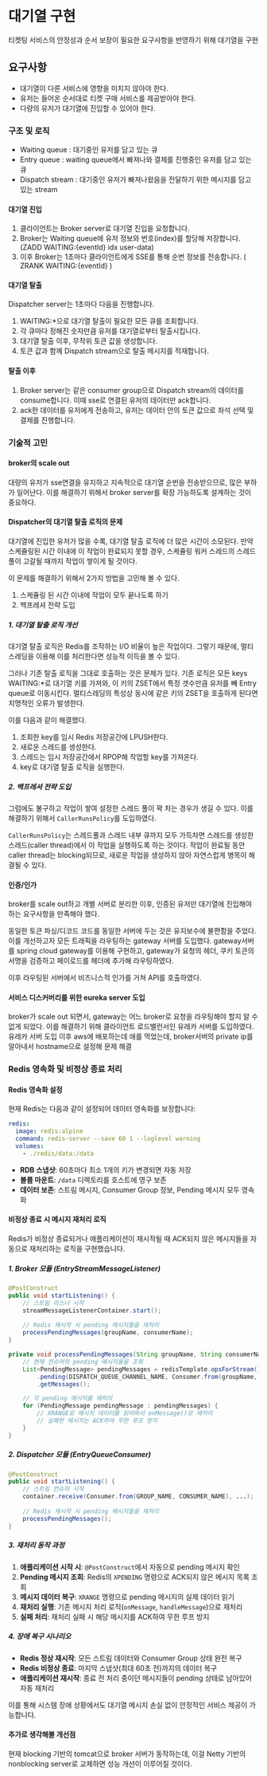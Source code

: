 # 대기열 구현
티켓팅 서비스의 안정성과 순서 보장이 필요한 요구사항을 반영하기 위해 대기열을 구현

## 요구사항
* 대기열이 다른 서비스에 영향을 미치지 않아야 한다.
* 유저는 들어온 순서대로 티켓 구매 서비스를 제공받아야 한다.
* 다량의 유저가 대기열에 진입할 수 있어야 한다.

### 구조 및 로직
* Waiting queue : 대기중인 유저를 담고 있는 큐
* Entry queue : waiting queue에서 빠져나와 결제를 진행중인 유저를 담고 있는 큐
* Dispatch stream : 대기중인 유저가 빠져나왔음을 전달하기 위한 메시지를 담고 있는 stream

#### 대기열 진입
1. 클라이언트는 Broker server로 대기열 진입을 요청합니다.
2. Broker는 Waiting queue에 유저 정보와 번호(index)를 할당해 저장합니다. (ZADD WAITING:{eventId} idx user-data)
3. 이후 Broker는 1초마다 클라이언트에게 SSE를 통해 순번 정보를 전송합니다. ( ZRANK WAITING:{eventId} )

#### 대기열 탈출
Dispatcher server는 1초마다 다음을 진행합니다.
1. WAITING:*으로 대기열 탈출이 필요한 모든 큐를 조회합니다.
2. 각 큐마다 정해진 숫자만큼 유저를 대기열로부터 탈출시킵니다.
3. 대기열 탈출 이후, 무작위 토큰 값을 생성합니다.
4. 토큰 값과 함께 Dispatch stream으로 탈출 메시지를 적재합니다.

#### 탈출 이후
1. Broker server는 같은 consumer group으로 Dispatch stream의 데이터를 consume합니다. 이때 sse로 연결된 유저의 데이터만 ack합니다.
2. ack한 데이터를 유저에게 전송하고, 유저는 데이터 안의 토큰 값으로 좌석 선택 및 결제를 진행합니다.

### 기술적 고민
#### broker의 scale out
대량의 유저가 sse연결을 유지하고 지속적으로 대기열 순번을 전송받으므로, 많은 부하가 일어난다.
이를 해결하기 위해서 broker server를 확장 가능하도록 설계하는 것이 중요하다.

#### Dispatcher의 대기열 탈출 로직의 문제
대기열에 진입한 유저가 많을 수록, 대기열 탈출 로직에 더 많은 시간이 소모된다.
만약 스케쥴링된 시간 이내에 이 작업이 완료되지 못할 경우, 스케쥴링 워커 스레드의 스레드 풀이 고갈될 때까지 작업이 쌓이게 될 것이다.

이 문제를 해결하기 위해서 2가지 방법을 고민해 볼 수 있다.
1. 스케쥴링 된 시간 이내에 작업이 모두 끝나도록 하기
2. 백프레셔 전략 도입

##### 1. 대기열 탈출 로직 개선
대기열 탈출 로직은 Redis를 조작하는 I/O 비율이 높은 작업이다. 그렇기 때문에, 멀티스레딩을 이용해 이를 처리한다면 성능적 이득을 볼 수 있다.

그러나 기존 탈출 로직을 그대로 호출하는 것은 문제가 있다. 기존 로직은 모든 keys WAITING:*로 대기열 키를 가져와, 이 키의 ZSET에서 특정 갯수만큼
유저를 빼 Entry queue로 이동시킨다. 멀티스레딩의 특성상 동시에 같은 키의 ZSET을 호출하게 된다면 치명적인 오류가 발생한다.

이를 다음과 같이 해결했다.
1. 조회한 key를 임시 Redis 저장공간에 LPUSH한다.
2. 새로운 스레드를 생성한다.
3. 스레드는 임시 저장공간에서 RPOP해 작업할 key를 가져온다.
4. key로 대기열 탈출 로직을 실행한다.

##### 2. 백프레셔 전략 도입
그럼에도 불구하고 작업이 쌓여 설정한 스레드 풀이 꽉 차는 경우가 생길 수 있다. 이를 해결하기 위해서 `CallerRunsPolicy`를 도입하였다.

`CallerRunsPolicy`는 스레드풀과 스레드 내부 큐까지 모두 가득차면 스레드를 생성한 스레드(caller thread)에서 이 작업을 실행하도록 하는 것이다.
작업이 완료될 동안 caller thread는 blocking되므로, 새로운 작업을 생성하지 않아 자연스럽게 병목이 해결될 수 있다.

#### 인증/인가
broker를 scale out하고 개별 서버로 분리한 이후, 인증된 유저만 대기열에 진입해야 하는 요구사항을 만족해야 했다.

동일한 토큰 파싱/디코드 코드를 동일한 서버에 두는 것은 유지보수에 불편함을 주었다.
이를 개선하고자 모든 트래픽을 라우팅하는 gateway 서버를 도입했다. gateway서버를 spring cloud gateway를 이용해 구현하고, gateway가 
요청의 헤더, 쿠키 토큰의 서명을 검증하고 페이로드를 헤더에 추가해 라우팅하였다.

이후 라우팅된 서버에서 비즈니스적 인가를 거쳐 API를 호출하였다.

#### 서비스 디스커버리를 위한 eureka server 도입
broker가 scale out 되면서, gateway는 어느 broker로 요청을 라우팅해야 할지 알 수 없게 되었다. 이를 해결하기 위해 클라이언트 로드밸런서인 
유레카 서버를 도입하였다. 유레카 서버 도입 이후 aws에 배포하는데 애를 먹었는데, broker서버의 private ip를 알아내서 hostname으로 설정해 문제 해결

### Redis 영속화 및 비정상 종료 처리
#### Redis 영속화 설정
현재 Redis는 다음과 같이 설정되어 데이터 영속화를 보장합니다:

```yaml
redis:
  image: redis:alpine
  command: redis-server --save 60 1 --loglevel warning
  volumes:
    - ./redis/data:/data
```

- **RDB 스냅샷**: 60초마다 최소 1개의 키가 변경되면 자동 저장
- **볼륨 마운트**: `/data` 디렉토리를 호스트에 영구 보존
- **데이터 보존**: 스트림 메시지, Consumer Group 정보, Pending 메시지 모두 영속화

#### 비정상 종료 시 메시지 재처리 로직
Redis가 비정상 종료되거나 애플리케이션이 재시작될 때 ACK되지 않은 메시지들을 자동으로 재처리하는 로직을 구현했습니다.

##### 1. Broker 모듈 (EntryStreamMessageListener)
```java
@PostConstruct
public void startListening() {
    // 스트림 리스너 시작
    streamMessageListenerContainer.start();
    
    // Redis 재시작 시 pending 메시지들을 재처리
    processPendingMessages(groupName, consumerName);
}

private void processPendingMessages(String groupName, String consumerName) {
    // 현재 컨슈머의 pending 메시지들을 조회
    List<PendingMessage> pendingMessages = redisTemplate.opsForStream()
        .pending(DISPATCH_QUEUE_CHANNEL_NAME, Consumer.from(groupName, consumerName))
        .getMessages();

    // 각 pending 메시지를 재처리
    for (PendingMessage pendingMessage : pendingMessages) {
        // XRANGE로 메시지 데이터를 읽어와서 onMessage()로 재처리
        // 실패한 메시지는 ACK하여 무한 루프 방지
    }
}
```

##### 2. Dispatcher 모듈 (EntryQueueConsumer)
```java
@PostConstruct
public void startListening() {
    // 스트림 컨슈머 시작
    container.receive(Consumer.from(GROUP_NAME, CONSUMER_NAME), ...);
    
    // Redis 재시작 시 pending 메시지들을 재처리
    processPendingMessages();
}
```

##### 3. 재처리 동작 과정
1. **애플리케이션 시작 시**: `@PostConstruct`에서 자동으로 pending 메시지 확인
2. **Pending 메시지 조회**: Redis의 `XPENDING` 명령으로 ACK되지 않은 메시지 목록 조회
3. **메시지 데이터 복구**: `XRANGE` 명령으로 pending 메시지의 실제 데이터 읽기
4. **재처리 실행**: 기존 메시지 처리 로직(`onMessage`, `handleMessage`)으로 재처리
5. **실패 처리**: 재처리 실패 시 해당 메시지를 ACK하여 무한 루프 방지

##### 4. 장애 복구 시나리오
- **Redis 정상 재시작**: 모든 스트림 데이터와 Consumer Group 상태 완전 복구
- **Redis 비정상 종료**: 마지막 스냅샷(최대 60초 전)까지의 데이터 복구
- **애플리케이션 재시작**: 종료 전 처리 중이던 메시지들이 pending 상태로 남아있어 자동 재처리

이를 통해 시스템 장애 상황에서도 대기열 메시지 손실 없이 안정적인 서비스 제공이 가능합니다.

#### 추가로 생각해볼 개선점
현재 blocking 기반의 tomcat으로 broker 서버가 동작하는데, 이걸 Netty 기반의 nonblocking server로 교체하면 성능 개선이 이루어질 것이다.


